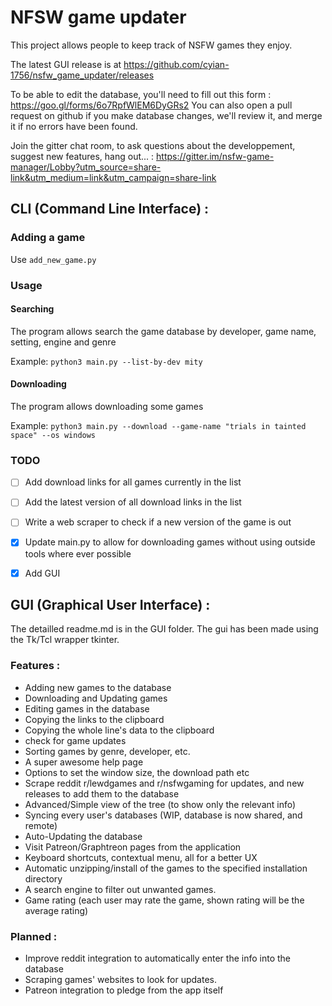 # NFSW game updater

This project allows people to keep track of NSFW games they enjoy.

The latest GUI release is at https://github.com/cyian-1756/nsfw_game_updater/releases

To be able to edit the database, you'll need to fill out this form : https://goo.gl/forms/6o7RpfWlEM6DyGRs2 You can also open a pull request on github if you make database changes, we'll review it, and merge it if no errors have been found.

Join the gitter chat room, to ask questions about the developpement, suggest new features, hang out... : https://gitter.im/nsfw-game-manager/Lobby?utm_source=share-link&utm_medium=link&utm_campaign=share-link

## CLI (Command Line Interface) :

### Adding a game

Use `add_new_game.py`


### Usage

#### Searching

The program allows search the game database by developer, game name, setting, engine and genre

Example: `python3 main.py --list-by-dev mity`

#### Downloading

The program allows downloading some games

Example: `python3 main.py --download --game-name "trials in tainted space" --os windows`

### TODO

- [ ] Add download links for all games currently in the list

- [ ] Add the latest version of all download links in the list

- [ ] Write a web scraper to check if a new version of the game is out

- [x] Update main.py to allow for downloading games without using outside tools where ever possible

- [x] Add GUI

## GUI (Graphical User Interface) :

The detailled readme.md is in the GUI folder.
The gui has been made using the Tk/Tcl wrapper tkinter.

### Features :

- Adding new games to the database
- Downloading and Updating games
- Editing games in the database
- Copying the links to the clipboard
- Copying the whole line's data to the clipboard
- check for game updates
- Sorting games by genre, developer, etc.
- A super awesome help page
- Options to set the window size, the download path etc
- Scrape reddit r/lewdgames and r/nsfwgaming for updates, and new releases to add them to the database
- Advanced/Simple view of the tree (to show only the relevant info)
- Syncing every user's databases (WIP, database is now shared, and remote)
- Auto-Updating the database
- Visit Patreon/Graphtreon pages from the application
- Keyboard shortcuts, contextual menu, all for a better UX
- Automatic unzipping/install of the games to the specified installation directory
- A search engine to filter out unwanted games.
- Game rating (each user may rate the game, shown rating will be the average rating)

### Planned :

- Improve reddit integration to automatically enter the info into the database
- Scraping games' websites to look for updates.
- Patreon integration to pledge from the app itself
